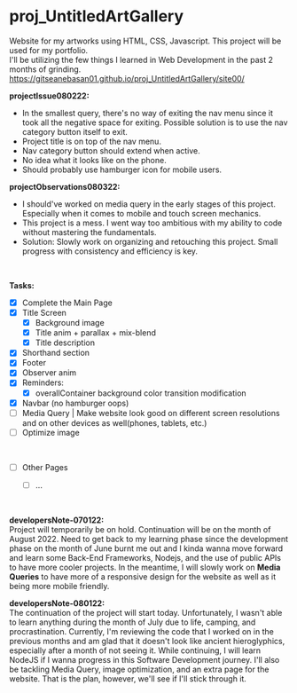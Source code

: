 # proj_UntitledArtGallery
Website for my artworks using HTML, CSS, Javascript.
This project will be used for my portfolio. <br />
I'll be utilizing the few things I learned in Web Development in the past 2 months of grinding.
https://gitseanebasan01.github.io/proj_UntitledArtGallery/site00/

**projectIssue080222:** <br />
- In the smallest query, there's no way of exiting the nav menu since it took all the negative space for exiting. Possible solution is to use the nav category button itself to exit.
- Project title is on top of the nav menu.
- Nav category button should extend when active.
- No idea what it looks like on the phone.
- Should probably use hamburger icon for mobile users.

**projectObservations080322:** <br />
- I should've worked on media query in the early stages of this project. Especially when it comes to mobile and touch screen mechanics.
- This project is a mess. I went way too ambitious with my ability to code without mastering the fundamentals.
- Solution: Slowly work on organizing and retouching this project. Small progress with consistency and efficiency is key.

<br />

**Tasks:**
- [x] Complete the Main Page
- [x] Title Screen
  - [x] Background image
  - [x] Title anim + parallax + mix-blend
  - [x] Title description
- [x] Shorthand section
- [x] Footer
- [x] Observer anim
- [x] Reminders:
  - [x] overallContainer background color transition modification
- [x] Navbar (no hamburger oops)
- [ ] Media Query | Make website look good on different screen resolutions and on other devices as well(phones, tablets, etc.)
- [ ] Optimize image
<br />

- [ ] Other Pages
  - [ ] ...


<br />

**developersNote-070122:** <br />
Project will temporarily be on hold. Continuation will be on the month of August 2022. Need to get back to my learning phase since the development phase on the month of June burnt me out and I kinda wanna move forward and learn some Back-End Frameworks, Nodejs, and the use of public APIs to have more cooler projects.
In the meantime, I will slowly work on **Media Queries** to have more of a responsive design for the website as well as it being more mobile friendly.

**developersNote-080122:** <br />
The continuation of the project will start today. Unfortunately, I wasn't able to learn anything during the month of July due to life, camping, and procrastination. Currently, I'm reviewing the code that I worked on in the previous months and am glad that it doesn't look like ancient hieroglyphics, especially after a month of not seeing it. While continuing, I will learn NodeJS if I wanna progress in this Software Development journey. I'll also be tackling Media Query, image optimization, and an extra page for the website. That is the plan, however, we'll see if I'll stick through it.

